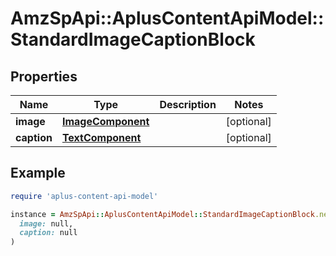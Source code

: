 # AmzSpApi::AplusContentApiModel::StandardImageCaptionBlock

## Properties

| Name | Type | Description | Notes |
| ---- | ---- | ----------- | ----- |
| **image** | [**ImageComponent**](ImageComponent.md) |  | [optional] |
| **caption** | [**TextComponent**](TextComponent.md) |  | [optional] |

## Example

```ruby
require 'aplus-content-api-model'

instance = AmzSpApi::AplusContentApiModel::StandardImageCaptionBlock.new(
  image: null,
  caption: null
)
```

